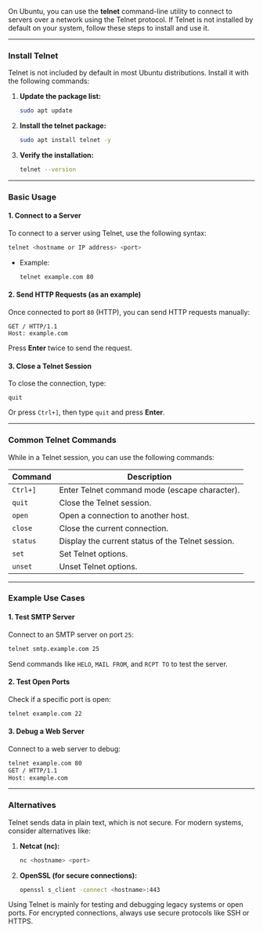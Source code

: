On Ubuntu, you can use the **telnet** command-line utility to connect to servers over a network using the Telnet protocol. If Telnet is not installed by default on your system, follow these steps to install and use it.

---

### **Install Telnet**
Telnet is not included by default in most Ubuntu distributions. Install it with the following commands:

1. **Update the package list:**
   ```bash
   sudo apt update
   ```

2. **Install the telnet package:**
   ```bash
   sudo apt install telnet -y
   ```

3. **Verify the installation:**
   ```bash
   telnet --version
   ```

---

### **Basic Usage**

#### **1. Connect to a Server**
To connect to a server using Telnet, use the following syntax:
```bash
telnet <hostname or IP address> <port>
```
- Example:
  ```bash
  telnet example.com 80
  ```

#### **2. Send HTTP Requests (as an example)**
Once connected to port `80` (HTTP), you can send HTTP requests manually:
```plaintext
GET / HTTP/1.1
Host: example.com
```
Press **Enter** twice to send the request.

#### **3. Close a Telnet Session**
To close the connection, type:
```plaintext
quit
```
Or press `Ctrl+]`, then type `quit` and press **Enter**.

---

### **Common Telnet Commands**
While in a Telnet session, you can use the following commands:

| **Command**      | **Description**                                    |
|-------------------|----------------------------------------------------|
| `Ctrl+]`         | Enter Telnet command mode (escape character).      |
| `quit`           | Close the Telnet session.                         |
| `open`           | Open a connection to another host.                |
| `close`          | Close the current connection.                     |
| `status`         | Display the current status of the Telnet session. |
| `set`            | Set Telnet options.                               |
| `unset`          | Unset Telnet options.                             |

---

### **Example Use Cases**

#### **1. Test SMTP Server**
Connect to an SMTP server on port `25`:
```bash
telnet smtp.example.com 25
```
Send commands like `HELO`, `MAIL FROM`, and `RCPT TO` to test the server.

#### **2. Test Open Ports**
Check if a specific port is open:
```bash
telnet example.com 22
```

#### **3. Debug a Web Server**
Connect to a web server to debug:
```bash
telnet example.com 80
GET / HTTP/1.1
Host: example.com
```

---

### **Alternatives**
Telnet sends data in plain text, which is not secure. For modern systems, consider alternatives like:
1. **Netcat (nc):**
   ```bash
   nc <hostname> <port>
   ```
2. **OpenSSL (for secure connections):**
   ```bash
   openssl s_client -connect <hostname>:443
   ```

Using Telnet is mainly for testing and debugging legacy systems or open ports. For encrypted connections, always use secure protocols like SSH or HTTPS.